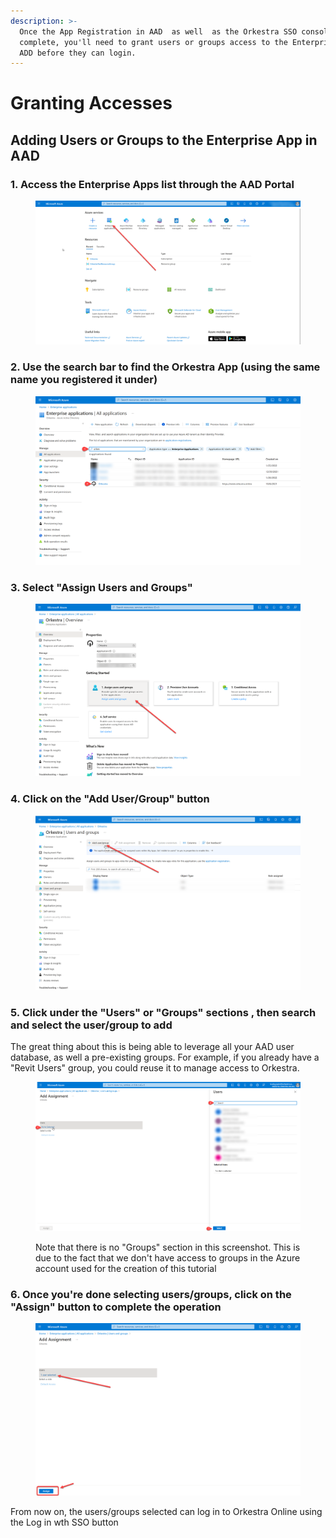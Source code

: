 ```yaml
---
description: >-
  Once the App Registration in AAD  as well  as the Orkestra SSO console setup
  complete, you'll need to grant users or groups access to the Enterprise App in
  ADD before they can login.
---
```


# Granting Accesses

## Adding Users or Groups to the Enterprise App in AAD

### 1. Access the Enterprise Apps list through the AAD Portal

<figure><img src="../../.gitbook/assets/image (21).png" alt=""><figcaption></figcaption></figure>

### 2. Use the search bar to find the Orkestra App (using the same name you registered it under)

<figure><img src="../../.gitbook/assets/image (19).png" alt=""><figcaption></figcaption></figure>

### 3. Select "Assign Users and Groups"&#x20;

<figure><img src="../../.gitbook/assets/image (17).png" alt=""><figcaption></figcaption></figure>

### 4. Click on the "Add User/Group" button

<figure><img src="../../.gitbook/assets/image (18).png" alt=""><figcaption></figcaption></figure>

### 5. Click under the "Users" or "Groups" sections , then search and select the user/group to add

The great thing about this is being able to leverage all your AAD user database, as well a pre-existing groups. For example, if you already have a "Revit Users" group, you could reuse it to manage access to Orkestra.

&#x20;

<figure><img src="../../.gitbook/assets/image (2).png" alt=""><figcaption><p>Note that there is no "Groups" section in this screenshot. This is due to the fact that we don't have access to groups in the Azure account used for the creation of this tutorial</p></figcaption></figure>

### 6. Once you're done selecting users/groups, click on the "Assign" button to complete the operation

<figure><img src="../../.gitbook/assets/image (15).png" alt=""><figcaption></figcaption></figure>

From now on, the users/groups selected can log in to Orkestra Online using the Log in wth SSO button
